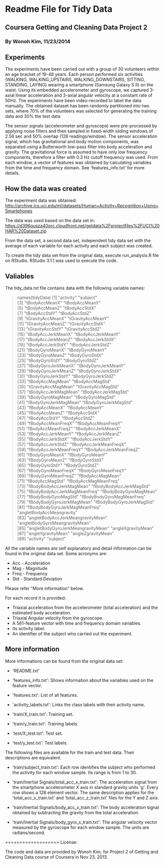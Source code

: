 Readme File for Tidy Data
===================
## Coursera Getting and Cleaning Data Project 2
### By Wonoh Kim, 11/23/2014

## Experiments

The experiments have been carried out with a group of 30 volunteers within an age bracket of 19-48 years. Each person performed six activities (WALKING, WALKING_UPSTAIRS, WALKING_DOWNSTAIRS, SITTING, STANDING, LAYING) wearing a smartphone (Samsung Galaxy S II) on the waist. Using its embedded accelerometer and gyroscope, we captured 3-axial linear acceleration and 3-axial angular velocity at a constant rate of 50Hz. The experiments have been video-recorded to label the data manually. The obtained dataset has been randomly partitioned into two sets, where 70% of the volunteers was selected for generating the training data and 30% the test data. 

The sensor signals (accelerometer and gyroscope) were pre-processed by applying noise filters and then sampled in fixed-width sliding windows of 2.56 sec and 50% overlap (128 readings/window). The sensor acceleration signal, which has gravitational and body motion components, was separated using a Butterworth low-pass filter into body acceleration and gravity. The gravitational force is assumed to have only low frequency components, therefore a filter with 0.3 Hz cutoff frequency was used. From each window, a vector of features was obtained by calculating variables from the time and frequency domain. See 'features_info.txt' for more details. 

## How the data was created

The experiment data was obtained: 
http://archive.ics.uci.edu/ml/datasets/Human+Activity+Recognition+Using+Smartphones 

The data was used based on the data set in:
https://d396qusza40orc.cloudfront.net/getdata%2Fprojectfiles%2FUCI%20HAR%20Dataset.zip 

From the data set, a second data set, independent tidy data set with the average of each variable for each activity and each subject was created.

To create the tidy data set from the original data, execute run_analysis.R file on RStudio.
RStudio 3.1.1 was used to execute the code.

## Valiables

The tidy_data.txt file contains data with the following variable names:

> names(tidyData)
 [1] "activity"                          "subject"                          
 [3] "tBodyAccMeanX"                     "tBodyAccMeanY"                    
 [5] "tBodyAccMeanZ"                     "tBodyAccStdX"                     
 [7] "tBodyAccStdY"                      "tBodyAccStdZ"                     
 [9] "tGravityAccMeanX"                  "tGravityAccMeanY"                 
[11] "tGravityAccMeanZ"                  "tGravityAccStdX"                  
[13] "tGravityAccStdY"                   "tGravityAccStdZ"                  
[15] "tBodyAccJerkMeanX"                 "tBodyAccJerkMeanY"                
[17] "tBodyAccJerkMeanZ"                 "tBodyAccJerkStdX"                 
[19] "tBodyAccJerkStdY"                  "tBodyAccJerkStdZ"                 
[21] "tBodyGyroMeanX"                    "tBodyGyroMeanY"                   
[23] "tBodyGyroMeanZ"                    "tBodyGyroStdX"                    
[25] "tBodyGyroStdY"                     "tBodyGyroStdZ"                    
[27] "tBodyGyroJerkMeanX"                "tBodyGyroJerkMeanY"               
[29] "tBodyGyroJerkMeanZ"                "tBodyGyroJerkStdX"                
[31] "tBodyGyroJerkStdY"                 "tBodyGyroJerkStdZ"                
[33] "tBodyAccMagMean"                   "tBodyAccMagStd"                   
[35] "tGravityAccMagMean"                "tGravityAccMagStd"                
[37] "tBodyAccJerkMagMean"               "tBodyAccJerkMagStd"               
[39] "tBodyGyroMagMean"                  "tBodyGyroMagStd"                  
[41] "tBodyGyroJerkMagMean"              "tBodyGyroJerkMagStd"              
[43] "fBodyAccMeanX"                     "fBodyAccMeanY"                    
[45] "fBodyAccMeanZ"                     "fBodyAccStdX"                     
[47] "fBodyAccStdY"                      "fBodyAccStdZ"                     
[49] "fBodyAccMeanFreqX"                 "fBodyAccMeanFreqY"                
[51] "fBodyAccMeanFreqZ"                 "fBodyAccJerkMeanX"                
[53] "fBodyAccJerkMeanY"                 "fBodyAccJerkMeanZ"                
[55] "fBodyAccJerkStdX"                  "fBodyAccJerkStdY"                 
[57] "fBodyAccJerkStdZ"                  "fBodyAccJerkMeanFreqX"            
[59] "fBodyAccJerkMeanFreqY"             "fBodyAccJerkMeanFreqZ"            
[61] "fBodyGyroMeanX"                    "fBodyGyroMeanY"                   
[63] "fBodyGyroMeanZ"                    "fBodyGyroStdX"                    
[65] "fBodyGyroStdY"                     "fBodyGyroStdZ"                    
[67] "fBodyGyroMeanFreqX"                "fBodyGyroMeanFreqY"               
[69] "fBodyGyroMeanFreqZ"                "fBodyAccMagMean"                  
[71] "fBodyAccMagStd"                    "fBodyAccMagMeanFreq"              
[73] "fBodyBodyAccJerkMagMean"           "fBodyBodyAccJerkMagStd"           
[75] "fBodyBodyAccJerkMagMeanFreq"       "fBodyBodyGyroMagMean"             
[77] "fBodyBodyGyroMagStd"               "fBodyBodyGyroMagMeanFreq"         
[79] "fBodyBodyGyroJerkMagMean"          "fBodyBodyGyroJerkMagStd"          
[81] "fBodyBodyGyroJerkMagMeanFreq"      "angletBodyAccMeangravity"         
[83] "angletBodyAccJerkMeangravityMean"  "angletBodyGyroMeangravityMean"    
[85] "angletBodyGyroJerkMeangravityMean" "angleXgravityMean"                
[87] "angleYgravityMean"                 "angleZgravityMean"                
[89] "activity"                          "subject"    

All the variable names are self explanatory and detail information can be found in the original data set.
Some acronyms are:

- Acc - Acceleration
- Mag - Magnitude
- Freq - Frequency
- Std - Standard Deviation

Please refer "More information" below.

For each record it is provided:

- Triaxial acceleration from the accelerometer (total acceleration) and the estimated body acceleration.
- Triaxial Angular velocity from the gyroscope. 
- A 561-feature vector with time and frequency domain variables. 
- Its activity label. 
- An identifier of the subject who carried out the experiment.

## More information

More informations can be found from the original data set:

- 'README.txt'

- 'features_info.txt': Shows information about the variables used on the feature vector.

- 'features.txt': List of all features.

- 'activity_labels.txt': Links the class labels with their activity name.

- 'train/X_train.txt': Training set.

- 'train/y_train.txt': Training labels.

- 'test/X_test.txt': Test set.

- 'test/y_test.txt': Test labels.

The following files are available for the train and test data. Their descriptions are equivalent. 

- 'train/subject_train.txt': Each row identifies the subject who performed the activity for each window sample. Its range is from 1 to 30. 

- 'train/Inertial Signals/total_acc_x_train.txt': The acceleration signal from the smartphone accelerometer X axis in standard gravity units 'g'. Every row shows a 128 element vector. The same description applies for the 'total_acc_x_train.txt' and 'total_acc_z_train.txt' files for the Y and Z axis. 

- 'train/Inertial Signals/body_acc_x_train.txt': The body acceleration signal obtained by subtracting the gravity from the total acceleration. 

- 'train/Inertial Signals/body_gyro_x_train.txt': The angular velocity vector measured by the gyroscope for each window sample. The units are radians/second. 

===================
License:

The code and data are provided by Wonoh Kim, 
for Project 2 of Getting and Cleaning Data course of Coursera
in Nov 23, 2013.
